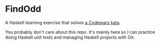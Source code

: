 # FindOdd

A Haskell learning exercise that solves [a Codewars
kata](https://www.codewars.com/kata/54da5a58ea159efa38000836).

You probably don't care about this repo. It's mainly here so I can practice
doing Haskell unit tests and managing Haskell projects with Git.
